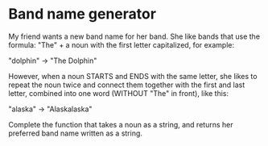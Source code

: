 # Band name generator

My friend wants a new band name for her band. She like bands that use the formula: "The" + a noun with the first letter capitalized, for example:

"dolphin" -> "The Dolphin"

However, when a noun STARTS and ENDS with the same letter, she likes to repeat the noun twice and connect them together with the first and last letter, combined into one word (WITHOUT "The" in front), like this:

"alaska" -> "Alaskalaska"

Complete the function that takes a noun as a string, and returns her preferred band name written as a string.
